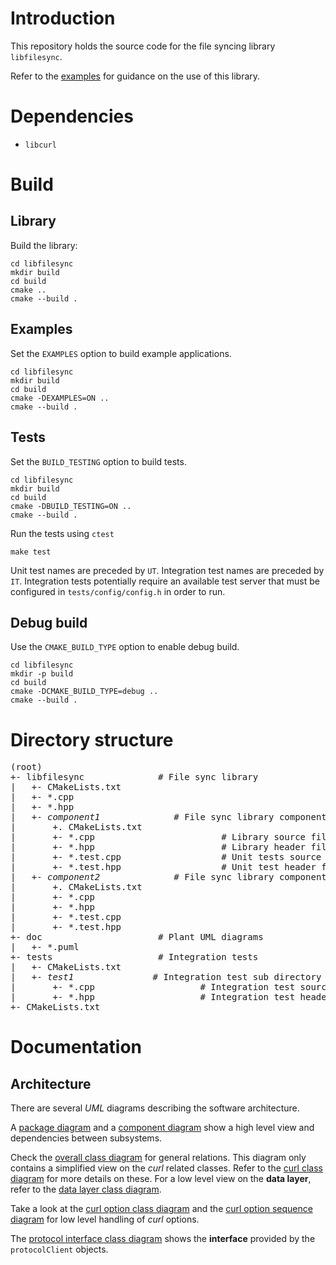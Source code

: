 # Introduction

This repository holds the source code for the file syncing library `libfilesync`.

Refer to the [examples](#examples) for guidance on the use of this library.

# Dependencies

- `libcurl`

# Build

## Library

Build the library:
```shell
cd libfilesync
mkdir build
cd build
cmake ..
cmake --build .
```

## Examples

Set the `EXAMPLES` option to build example applications.

```shell
cd libfilesync
mkdir build
cd build
cmake -DEXAMPLES=ON ..
cmake --build .
```

## Tests

Set the `BUILD_TESTING` option to build tests.

```shell
cd libfilesync
mkdir build
cd build
cmake -DBUILD_TESTING=ON ..
cmake --build .
```

Run the tests using `ctest`
```shell
make test
```

Unit test names are preceded by `UT`.
Integration test names are preceded by `IT`. Integration tests potentially require an available test server that must be configured in `tests/config/config.h` in order to run.

## Debug build

Use the `CMAKE_BUILD_TYPE` option to enable debug build.

```shell
cd libfilesync
mkdir -p build
cd build
cmake -DCMAKE_BUILD_TYPE=debug ..
cmake --build .
```

# Directory structure

<pre>
(root)
+- libfilesync              # File sync library 
|   +- CMakeLists.txt
|   +- *.cpp
|   +- *.hpp
|   +- <em>component1</em>              # File sync library component sub directory
|       +. CMakeLists.txt
|       +- *.cpp                        # Library source file
|       +- *.hpp                        # Library header file
|       +- *.test.cpp                   # Unit tests source file
|       +- *.test.hpp                   # Unit test header file
|   +- <em>component2</em>              # File sync library component sub directory
|       +. CMakeLists.txt
|       +- *.cpp
|       +- *.hpp
|       +- *.test.cpp
|       +- *.test.hpp
+- doc                      # Plant UML diagrams
|   +- *.puml
+- tests                    # Integration tests
|   +- CMakeLists.txt
|   +- <em>test1</em>               # Integration test sub directory
|       +- *.cpp                    # Integration test source file
|       +- *.hpp                    # Integration test header file
+- CMakeLists.txt
</pre>

# Documentation

## Architecture

There are several <em>UML</em> diagrams describing the software architecture.

A [package diagram](doc/libfilesync-package.puml) and a [component diagram](doc/libfilesync-component.puml) show a high level view and dependencies between subsystems.

Check the [overall class diagram](doc/libfilesync-class.puml) for general relations. This diagram only contains a simplified view on the <em>curl</em> related classes. Refer to the [curl class diagram](doc/libfilesync-curl-class.puml) for more details on these.
For a low level view on the <b>data layer</b>, refer to the [data layer class diagram](doc/libfilesync-data-layer-class.puml).

Take a look at the [curl option class diagram](doc/libfilesync-curl-option-class.puml) and the [curl option sequence diagram](doc/libfilesync-curl-option-seq.puml) for low level handling of <em>curl</em> options.

The [protocol interface class diagram](doc/libfilesync-protocol-interface-class.puml) shows the <b>interface</b> provided by the `protocolClient` objects. 